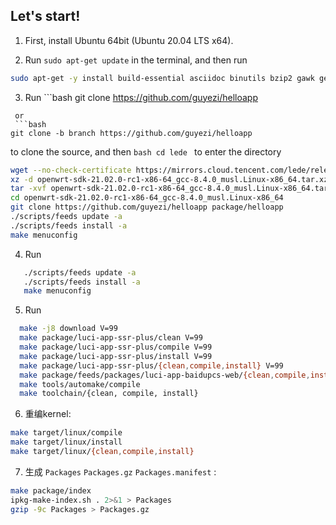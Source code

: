 Let's start!
---
1. First, install Ubuntu 64bit (Ubuntu 20.04 LTS x64).

2. Run `sudo apt-get update` in the terminal, and then run

```bash
sudo apt-get -y install build-essential asciidoc binutils bzip2 gawk gettext git libncurses5-dev libz-dev patch python3 python2.7 unzip zlib1g-dev lib32gcc1 libc6-dev-i386 subversion flex uglifyjs git-core gcc-multilib p7zip p7zip-full msmtp libssl-dev texinfo libglib2.0-dev xmlto qemu-utils upx libelf-dev autoconf automake libtool autopoint device-tree-compiler g++-multilib antlr3 gperf wget curl swig rsync lib32stdc++6-9-dbg libx32stdc++6-9-dbg
```

3. Run ```bash
git clone https://github.com/guyezi/helloapp
```
 or 
 ```bash
git clone -b branch https://github.com/guyezi/helloapp
```
 to clone the source, and then ```bash cd lede ``` to enter the directory

```bash
wget --no-check-certificate https://mirrors.cloud.tencent.com/lede/releases/21.02.0-rc1/targets/x86/64/openwrt-sdk-21.02.0-rc1-x86-64_gcc-8.4.0_musl.Linux-x86_64.tar.xz
xz -d openwrt-sdk-21.02.0-rc1-x86-64_gcc-8.4.0_musl.Linux-x86_64.tar.xz
tar -xvf openwrt-sdk-21.02.0-rc1-x86-64_gcc-8.4.0_musl.Linux-x86_64.tar
cd openwrt-sdk-21.02.0-rc1-x86-64_gcc-8.4.0_musl.Linux-x86_64
git clone https://github.com/guyezi/helloapp package/helloapp
./scripts/feeds update -a
./scripts/feeds install -a
make menuconfig
```

4. Run

```bash
   ./scripts/feeds update -a
   ./scripts/feeds install -a
   make menuconfig
   ```

5. Run

 ```bash
   make -j8 download V=99
   make package/luci-app-ssr-plus/clean V=99
   make package/luci-app-ssr-plus/compile V=99
   make package/luci-app-ssr-plus/install V=99
   make package/luci-app-ssr-plus/{clean,compile,install} V=99
   make package/feeds/packages/luci-app-baidupcs-web/{clean,compile,install} V=99
   make tools/automake/compile
   make toolchain/{clean, compile, install}
   ```

6. 重编kernel: 

```bash
make target/linux/compile
make target/linux/install
make target/linux/{clean,compile,install}
```

7. 生成 `Packages` `Packages.gz` `Packages.manifest` :

```bash
make package/index
ipkg-make-index.sh . 2>&1 > Packages
gzip -9c Packages > Packages.gz 
```


